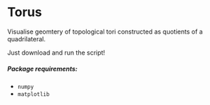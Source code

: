 # Torus
Visualise geomtery of topological tori constructed as quotients of a quadrilateral. 

Just download and run the script!

##### Package requirements:
- `numpy`
- `matplotlib`
